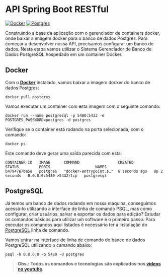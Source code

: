 # API Spring Boot RESTful

[![Docker](https://img.shields.io/badge/docker-latest-green)](https://www.docker.com/)
[![Postgres](https://img.shields.io/badge/postgres-latest-green)](https://www.postgresql.org/)


Construindo a base da aplicação com o gerenciador de containers docker, onde baixar a imagem docker para o banco de dados Postgres. Para começar a desenvolver nossa API, precisamos configurar um banco de dados. Nesta etapa vamos utilizar o Sistema Gerenciador de Banco de Dados PostgreSQL hospedado em um container Docker.

## Docker

Com o [**Docker**](https://www.docker.com/) instalado, vamos baixar a imagem docker do banco de dados Postgres:

```
docker pull postgres
```

Vamos executar um container com esta imagem com o seguinte comando:

```
docker run --name postgresql -p 5480:5432 -e POSTGRES_PASSWORD=postgres -d postgres
```

Verifique se o container está rodando na porta selecionada, com o comando:

```
docker ps
```

Este comando deve gerar uma saída parecida com esta:

```
CONTAINER ID   IMAGE      COMMAND                 CREATED         STATUS         PORTS                    NAMES
b47947e7ba5e   postgres   "docker-entrypoint.s…"  6 seconds ago   Up 2 seconds   0.0.0.0:5480->5432/tcp   postgresql
```

## PostgreSQL

Já temos um banco de dados rodando em nossa máquina, conseguimos acessá-lo utilizando a interface de linha de comando PSQL, mas como configurar, criar usuários, salvar e exportar os dados para edição? Estudar os comandos básicos para utilizar um software é o primeiro passo. Para executar os comandos aqui listados é necessário ter a instalação do [PostgreSQL](https://www.postgresql.org/) linha de comando.

Vamos entrar na interface de linha de comando do banco de dados PostgreSQL utilizando o camando abaixo:

```
psql -h 0.0.0.0 -p 5480 -U postgres
```


> **Obs.: Todos os comandos e tecnologias são explicados nos [vídeos no youtube](https://www.youtube.com/playlist?list=PLyBgv5rSdkMYgPsmDJg-6sgh4UmmSmnOd).**